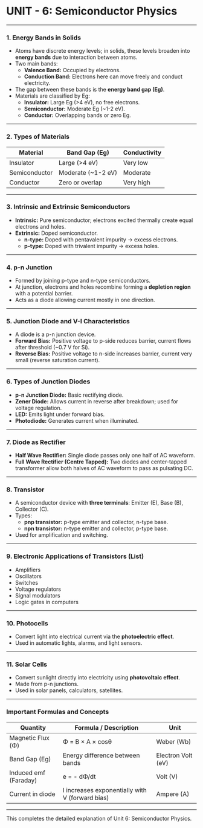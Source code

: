 # UNIT - 6: Semiconductor Physics

---

### 1. Energy Bands in Solids

- Atoms have discrete energy levels; in solids, these levels broaden into **energy bands** due to interaction between atoms.
- Two main bands:
  - **Valence Band:** Occupied by electrons.
  - **Conduction Band:** Electrons here can move freely and conduct electricity.
- The gap between these bands is the **energy band gap (Eg)**.
- Materials are classified by Eg:
  - **Insulator:** Large Eg (>4 eV), no free electrons.
  - **Semiconductor:** Moderate Eg (~1-2 eV).
  - **Conductor:** Overlapping bands or zero Eg.

---

### 2. Types of Materials

| Material     | Band Gap (Eg)      | Conductivity        |
|--------------|--------------------|---------------------|
| Insulator    | Large (>4 eV)      | Very low            |
| Semiconductor| Moderate (~1-2 eV) | Moderate            |
| Conductor    | Zero or overlap    | Very high           |

---

### 3. Intrinsic and Extrinsic Semiconductors

- **Intrinsic:** Pure semiconductor; electrons excited thermally create equal electrons and holes.
- **Extrinsic:** Doped semiconductor.
  - **n-type:** Doped with pentavalent impurity → excess electrons.
  - **p-type:** Doped with trivalent impurity → excess holes.

---

### 4. p-n Junction

- Formed by joining p-type and n-type semiconductors.
- At junction, electrons and holes recombine forming a **depletion region** with a potential barrier.
- Acts as a diode allowing current mostly in one direction.

---

### 5. Junction Diode and V-I Characteristics

- A diode is a p-n junction device.
- **Forward Bias:** Positive voltage to p-side reduces barrier, current flows after threshold (~0.7 V for Si).
- **Reverse Bias:** Positive voltage to n-side increases barrier, current very small (reverse saturation current).

---

### 6. Types of Junction Diodes

- **p-n Junction Diode:** Basic rectifying diode.
- **Zener Diode:** Allows current in reverse after breakdown; used for voltage regulation.
- **LED:** Emits light under forward bias.
- **Photodiode:** Generates current when illuminated.

---

### 7. Diode as Rectifier

- **Half Wave Rectifier:** Single diode passes only one half of AC waveform.
- **Full Wave Rectifier (Centre Tapped):** Two diodes and center-tapped transformer allow both halves of AC waveform to pass as pulsating DC.

---

### 8. Transistor

- A semiconductor device with **three terminals**: Emitter (E), Base (B), Collector (C).
- Types:
  - **pnp transistor:** p-type emitter and collector, n-type base.
  - **npn transistor:** n-type emitter and collector, p-type base.
- Used for amplification and switching.

---

### 9. Electronic Applications of Transistors (List)

- Amplifiers
- Oscillators
- Switches
- Voltage regulators
- Signal modulators
- Logic gates in computers

---

### 10. Photocells

- Convert light into electrical current via the **photoelectric effect**.
- Used in automatic lights, alarms, and light sensors.

---

### 11. Solar Cells

- Convert sunlight directly into electricity using **photovoltaic effect**.
- Made from p-n junctions.
- Used in solar panels, calculators, satellites.

---

### Important Formulas and Concepts

| Quantity               | Formula / Description                       | Unit           |
|-----------------------|--------------------------------------------|----------------|
| Magnetic Flux (Φ)      | Φ = B × A × cosθ                           | Weber (Wb)     |
| Band Gap (Eg)          | Energy difference between bands            | Electron Volt (eV) |
| Induced emf (Faraday)  | e = - dΦ/dt                               | Volt (V)       |
| Current in diode       | I increases exponentially with V (forward bias) | Ampere (A)  |

---

This completes the detailed explanation of Unit 6: Semiconductor Physics.

